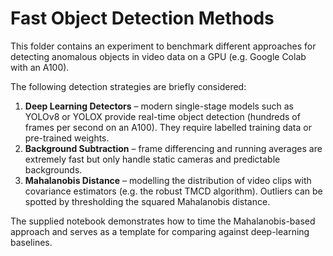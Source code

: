 # Fast Object Detection Methods

This folder contains an experiment to benchmark different approaches for detecting anomalous objects in video data on a GPU (e.g. Google Colab with an A100).

The following detection strategies are briefly considered:

1. **Deep Learning Detectors** – modern single-stage models such as YOLOv8 or YOLOX provide real-time object detection (hundreds of frames per second on an A100). They require labelled training data or pre-trained weights.
2. **Background Subtraction** – frame differencing and running averages are extremely fast but only handle static cameras and predictable backgrounds.
3. **Mahalanobis Distance** – modelling the distribution of video clips with covariance estimators (e.g. the robust TMCD algorithm). Outliers can be spotted by thresholding the squared Mahalanobis distance.

The supplied notebook demonstrates how to time the Mahalanobis-based approach and serves as a template for comparing against deep-learning baselines.

